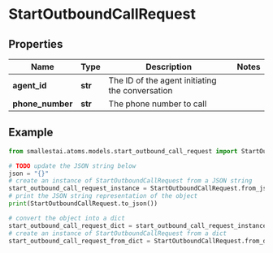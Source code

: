 # StartOutboundCallRequest


## Properties

Name | Type | Description | Notes
------------ | ------------- | ------------- | -------------
**agent_id** | **str** | The ID of the agent initiating the conversation | 
**phone_number** | **str** | The phone number to call | 

## Example

```python
from smallestai.atoms.models.start_outbound_call_request import StartOutboundCallRequest

# TODO update the JSON string below
json = "{}"
# create an instance of StartOutboundCallRequest from a JSON string
start_outbound_call_request_instance = StartOutboundCallRequest.from_json(json)
# print the JSON string representation of the object
print(StartOutboundCallRequest.to_json())

# convert the object into a dict
start_outbound_call_request_dict = start_outbound_call_request_instance.to_dict()
# create an instance of StartOutboundCallRequest from a dict
start_outbound_call_request_from_dict = StartOutboundCallRequest.from_dict(start_outbound_call_request_dict)
```



